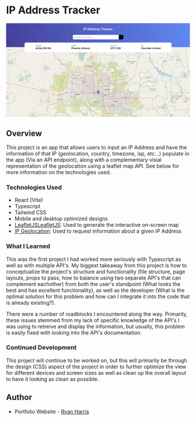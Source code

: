 # IP Address Tracker

![App Homepage](https://github.com/Harris-Ryan/ip-tracker/blob/main/src/assets/ip-tracker-homepage.png?raw=true)

## Overview

This project is an app that allows users to input an IP Address and have the information of that IP (geolocation, country, timezone, isp, etc...) populate in the app (Via an API endpoint), along with a complementary visial representation of the geolocation using a leaflet map API. See below for more information on the technologies used.

### Technologies Used

- React (Vite)
- Typescript
- Tailwind CSS
- Mobile and desktop optimized designs
- [LeafletJS](https://leafletjs.com/)[LeafletJS](https://leafletjs.com/): Used to generate the interactive on-screen map
- [IP Geolocation](https://ipgeolocation.io): Used to request information about a given IP Address

### What I Learned

This was the first project I had worked more seriously with Typescript as well as with multiple API's. My biggest takeaway from this project is how to conceptualize the project's structure and functionality (file structure, page layouts, props to pass, how to balance using two separate API's that can complement eachother) from both the user's standpoint (What looks the best and has excellent functionality), as well as the developer (What is the optimal solution for this problem and how can I integrate it into the code that is already existing?).

There were a number of roadblocks I encountered along the way. Primarily, these issues stemmed from my lack of specific knowledge of the API's I was using to retreive and display the information, but usually, this problem is easily fixed with looking into the API's documentation.

### Continued Development

This project will continue to be worked on, but this will primarily be through the design (CSS) aspect of the project in order to further optimize the view for different devices and screen sizes as well as clean up the overall layout to have it looking as clean as possible.

## Author

- Portfolio Website - [Ryan Harris](https://www.eryanharris.com)
